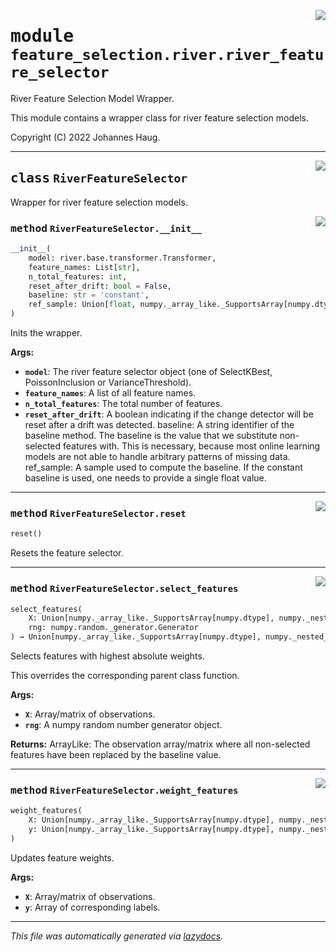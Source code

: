<!-- markdownlint-disable -->

<a href="https://github.com/haugjo/float/tree/main/float/feature_selection/river/river_feature_selector.py#L0"><img align="right" style="float:right;" src="https://img.shields.io/badge/-source-cccccc?style=flat-square"></a>

# <kbd>module</kbd> `feature_selection.river.river_feature_selector`
River Feature Selection Model Wrapper. 

This module contains a wrapper class for river feature selection models. 

Copyright (C) 2022 Johannes Haug. 



---

<a href="https://github.com/haugjo/float/tree/main/float/feature_selection/river/river_feature_selector.py#L21"><img align="right" style="float:right;" src="https://img.shields.io/badge/-source-cccccc?style=flat-square"></a>

## <kbd>class</kbd> `RiverFeatureSelector`
Wrapper for river feature selection models. 

<a href="https://github.com/haugjo/float/tree/main/float/feature_selection/river/river_feature_selector.py#L23"><img align="right" style="float:right;" src="https://img.shields.io/badge/-source-cccccc?style=flat-square"></a>

### <kbd>method</kbd> `RiverFeatureSelector.__init__`

```python
__init__(
    model: river.base.transformer.Transformer,
    feature_names: List[str],
    n_total_features: int,
    reset_after_drift: bool = False,
    baseline: str = 'constant',
    ref_sample: Union[float, numpy._array_like._SupportsArray[numpy.dtype], numpy._nested_sequence._NestedSequence[numpy._array_like._SupportsArray[numpy.dtype]], bool, int, complex, str, bytes, numpy._nested_sequence._NestedSequence[Union[bool, int, float, complex, str, bytes]]] = 0
)
```

Inits the wrapper. 



**Args:**
 
 - <b>`model`</b>:  The river feature selector object (one of SelectKBest, PoissonInclusion or VarianceThreshold). 
 - <b>`feature_names`</b>:  A list of all feature names. 
 - <b>`n_total_features`</b>:  The total number of features. 
 - <b>`reset_after_drift`</b>:  A boolean indicating if the change detector will be reset after a drift was detected. baseline:  A string identifier of the baseline method. The baseline is the value that we substitute non-selected  features with. This is necessary, because most online learning models are not able to handle arbitrary  patterns of missing data. ref_sample:  A sample used to compute the baseline. If the constant baseline is used, one needs to provide a single  float value. 




---

<a href="https://github.com/haugjo/float/tree/main/float/feature_selection/river/river_feature_selector.py#L125"><img align="right" style="float:right;" src="https://img.shields.io/badge/-source-cccccc?style=flat-square"></a>

### <kbd>method</kbd> `RiverFeatureSelector.reset`

```python
reset()
```

Resets the feature selector. 

---

<a href="https://github.com/haugjo/float/tree/main/float/feature_selection/river/river_feature_selector.py#L77"><img align="right" style="float:right;" src="https://img.shields.io/badge/-source-cccccc?style=flat-square"></a>

### <kbd>method</kbd> `RiverFeatureSelector.select_features`

```python
select_features(
    X: Union[numpy._array_like._SupportsArray[numpy.dtype], numpy._nested_sequence._NestedSequence[numpy._array_like._SupportsArray[numpy.dtype]], bool, int, float, complex, str, bytes, numpy._nested_sequence._NestedSequence[Union[bool, int, float, complex, str, bytes]]],
    rng: numpy.random._generator.Generator
) → Union[numpy._array_like._SupportsArray[numpy.dtype], numpy._nested_sequence._NestedSequence[numpy._array_like._SupportsArray[numpy.dtype]], bool, int, float, complex, str, bytes, numpy._nested_sequence._NestedSequence[Union[bool, int, float, complex, str, bytes]]]
```

Selects features with highest absolute weights. 

This overrides the corresponding parent class function. 



**Args:**
 
 - <b>`X`</b>:  Array/matrix of observations. 
 - <b>`rng`</b>:  A numpy random number generator object. 



**Returns:**
 ArrayLike:  The observation array/matrix where all non-selected features have been replaced by the baseline value. 

---

<a href="https://github.com/haugjo/float/tree/main/float/feature_selection/river/river_feature_selector.py#L55"><img align="right" style="float:right;" src="https://img.shields.io/badge/-source-cccccc?style=flat-square"></a>

### <kbd>method</kbd> `RiverFeatureSelector.weight_features`

```python
weight_features(
    X: Union[numpy._array_like._SupportsArray[numpy.dtype], numpy._nested_sequence._NestedSequence[numpy._array_like._SupportsArray[numpy.dtype]], bool, int, float, complex, str, bytes, numpy._nested_sequence._NestedSequence[Union[bool, int, float, complex, str, bytes]]],
    y: Union[numpy._array_like._SupportsArray[numpy.dtype], numpy._nested_sequence._NestedSequence[numpy._array_like._SupportsArray[numpy.dtype]], bool, int, float, complex, str, bytes, numpy._nested_sequence._NestedSequence[Union[bool, int, float, complex, str, bytes]]]
)
```

Updates feature weights. 



**Args:**
 
 - <b>`X`</b>:  Array/matrix of observations. 
 - <b>`y`</b>:  Array of corresponding labels. 




---

_This file was automatically generated via [lazydocs](https://github.com/ml-tooling/lazydocs)._
